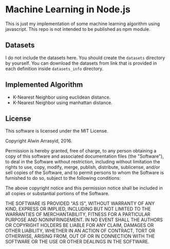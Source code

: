 Machine Learning in Node.js
===========================

This is just my implementation of some machine learning algorithm using javascript. This repo is not intended to be published as npm module.

## Datasets

I do not include the datasets here. You should create the `datasets` directory by yourself. You can download the datasets from link that is provided in each definition inside `datasets_info` directory.

## Implemented Algorithm
* K-Nearest Neighbor using euclidean distance.
* K-Nearest Neighbor using manhattan distance.

## License

This software is licensed under the MIT License.

Copyright Alwin Arrasyid, 2016.

Permission is hereby granted, free of charge, to any person obtaining a copy of this software and associated documentation files (the "Software"), to deal in the Software without restriction, including without limitation the rights to use, copy, modify, merge, publish, distribute, sublicense, and/or sell copies of the Software, and to permit persons to whom the Software is furnished to do so, subject to the following conditions:

The above copyright notice and this permission notice shall be included in all copies or substantial portions of the Software.

THE SOFTWARE IS PROVIDED "AS IS", WITHOUT WARRANTY OF ANY KIND, EXPRESS OR IMPLIED, INCLUDING BUT NOT LIMITED TO THE WARRANTIES OF MERCHANTABILITY, FITNESS FOR A PARTICULAR PURPOSE AND NONINFRINGEMENT. IN NO EVENT SHALL THE AUTHORS OR COPYRIGHT HOLDERS BE LIABLE FOR ANY CLAIM, DAMAGES OR OTHER LIABILITY, WHETHER IN AN ACTION OF CONTRACT, TORT OR OTHERWISE, ARISING FROM, OUT OF OR IN CONNECTION WITH THE SOFTWARE OR THE USE OR OTHER DEALINGS IN THE SOFTWARE.

